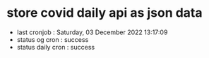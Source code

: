 # store covid daily api as json data

- last cronjob : Saturday, 03 December 2022 13:17:09
- status og cron : success
- status daily cron : success
      
      